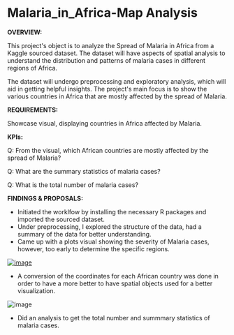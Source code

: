 # Malaria_in_Africa-Map Analysis

**OVERVIEW:**

This project's object is to analyze the Spread of Malaria in Africa from a Kaggle sourced dataset. The dataset will have aspects of spatial analysis to understand the distribution and patterns of malaria cases in different regions of Africa.

The dataset will undergo preprocessing and exploratory analysis, which will aid in getting helpful insights. The project's main focus is to show the various countries in Africa that are mostly affected by the spread of Malaria. 

**REQUIREMENTS:**

Showcase visual, displaying countries in Africa affected by Malaria. 

**KPIs:**

Q: From the visual, which African countries are mostly affected by the spread of Malaria?

Q: What are the summary statistics of malaria cases?

Q: What is the total number of malaria cases?

**FINDINGS & PROPOSALS:**

- Initiated the worklfow by installing the necessary R packages and imported the sourced dataset.
- Under preprocessing, I explored the structure of the data, had a summary of the data for better understanding.
- Came up with a plots visual showing the severity of Malaria cases, however, too early to determine the specific regions.

[![image](plotspots.png)](https://github.com/mukunjufelicity/Malaria_in_Africa_R-Map-Analysis/blob/f08a8b527d135973e32ced6a2ad8854094c58dec/chunks/plotspots.png)

  
- A conversion of the coordinates for each African country was done in order to have a more better to have spatial objects used for a better visualization.

![image](https://github.com/mukunjufelicity/Malaria_in_Africa_R_GIS/assets/8385040/130aa644-6ba8-4e31-ac4b-8bf22eaee644)

  
- Did an analysis to get the total number and summmary statistics of malaria cases.








 

